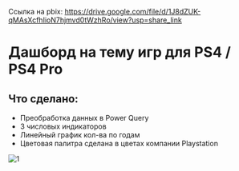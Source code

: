 Ссылка на pbix: https://drive.google.com/file/d/1J8dZUK-qMAsXcfhIioN7hjmvd0tWzhRo/view?usp=share_link
# Дашборд на тему игр для PS4 / PS4 Pro

## Что сделано:
- Преобработка данных в Power Query
- 3 числовых индикаторов
- Линейный график кол-ва по годам
- Цветовая палитра сделана в цветах компании Playstation

![1](https://user-images.githubusercontent.com/104127892/226374691-bb9eca8b-a621-4d7e-80dd-f88c0d49f67a.jpg)

